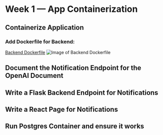 # Week 1 — App Containerization

## Containerize Application 

### Add Dockerfile for Backend:
[Backend Dockerfile](/backend-flask/Dockerfile)
![Image of Backend Dockerfile](backend-dockerfile.png)


## 	Document the Notification Endpoint for the OpenAI Document



## Write a Flask Backend Endpoint for Notifications



## Write a React Page for Notifications


## Run Postgres Container and ensure it works
